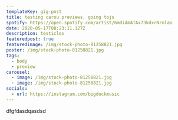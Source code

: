 ```yaml
---
templateKey: gig-post
title: testing carou previews, going tojs
spotify: https://open.spotify.com/artist/6mdiAmATAx73kdxrNrnlao
date: 2020-05-17T08:23:11.127Z
description: testicles
featuredpost: true
featuredimage: /img/stock-photo-81258821.jpg
poster: /img/stock-photo-81258821.jpg
tags:
  - body
  - preview
carousel:
  - image: /img/stock-photo-81258821.jpg
  - image: /img/stock-photo-81258821.jpg
socials:
  - url: https://instagram.com/bigduckmusic
---
```

dfgfdasdqasdsd